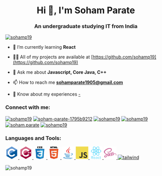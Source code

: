 <h1 align="center">Hi 👋, I'm Soham Parate</h1>
<h3 align="center">An undergraduate studying IT from India</h3>

<p align="left"> <a href="https://twitter.com/sohamp19" target="blank"><img src="https://img.shields.io/twitter/follow/sohamp19?logo=twitter&style=for-the-badge" alt="sohamp19" /></a> </p>

-   🌱 I’m currently learning **React**

-   👨‍💻 All of my projects are available at [https://github.com/sohamp19](https://github.com/sohamp19)

-   💬 Ask me about **Javascript, Core Java, C++**

-   📫 How to reach me **sohamparate1905@gmail.com**

-   📄 Know about my experiences [-](-)

<h3 align="left">Connect with me:</h3>
<p align="left">
<a href="https://twitter.com/sohamp19" target="blank"><img align="center" src="https://raw.githubusercontent.com/rahuldkjain/github-profile-readme-generator/master/src/images/icons/Social/twitter.svg" alt="sohamp19" height="30" width="40" /></a>
<a href="https://linkedin.com/in/soham-parate-1795b9212" target="blank"><img align="center" src="https://raw.githubusercontent.com/rahuldkjain/github-profile-readme-generator/master/src/images/icons/Social/linked-in-alt.svg" alt="soham-parate-1795b9212" height="30" width="40" /></a>
<a href="https://codepen.io/sohamp19" target="blank"><img align="center" src="https://raw.githubusercontent.com/rahuldkjain/github-profile-readme-generator/master/src/images/icons/Social/codepen.svg" alt="sohamp19" height="30" width="40" /></a>
<a href="https://dev.to/sohamp19" target="blank"><img align="center" src="https://raw.githubusercontent.com/rahuldkjain/github-profile-readme-generator/master/src/images/icons/Social/devto.svg" alt="sohamp19" height="30" width="40" /></a>
<a href="https://instagram.com/soham.parate" target="blank"><img align="center" src="https://raw.githubusercontent.com/rahuldkjain/github-profile-readme-generator/master/src/images/icons/Social/instagram.svg" alt="soham.parate" height="30" width="40" /></a>
<a href="https://www.leetcode.com/sohamp19" target="blank"><img align="center" src="https://raw.githubusercontent.com/rahuldkjain/github-profile-readme-generator/master/src/images/icons/Social/leet-code.svg" alt="sohamp19" height="30" width="40" /></a>

<h3 align="left">Languages and Tools:</h3>
<p align="left"> <a href="https://www.cprogramming.com/" target="_blank" rel="noreferrer"> <img src="https://raw.githubusercontent.com/devicons/devicon/master/icons/c/c-original.svg" alt="c" width="40" height="40"/> </a> <a href="https://www.w3schools.com/cpp/" target="_blank" rel="noreferrer"> <img src="https://raw.githubusercontent.com/devicons/devicon/master/icons/cplusplus/cplusplus-original.svg" alt="cplusplus" width="40" height="40"/> </a> <a href="https://www.w3schools.com/css/" target="_blank" rel="noreferrer"> <img src="https://raw.githubusercontent.com/devicons/devicon/master/icons/css3/css3-original-wordmark.svg" alt="css3" width="40" height="40"/> </a> <a href="https://www.w3.org/html/" target="_blank" rel="noreferrer"> <img src="https://raw.githubusercontent.com/devicons/devicon/master/icons/html5/html5-original-wordmark.svg" alt="html5" width="40" height="40"/> </a> <a href="https://www.java.com" target="_blank" rel="noreferrer"> <img src="https://raw.githubusercontent.com/devicons/devicon/master/icons/java/java-original.svg" alt="java" width="40" height="40"/> </a> <a href="https://developer.mozilla.org/en-US/docs/Web/JavaScript" target="_blank" rel="noreferrer"> <img src="https://raw.githubusercontent.com/devicons/devicon/master/icons/javascript/javascript-original.svg" alt="javascript" width="40" height="40"/> </a> <a href="https://reactjs.org/" target="_blank" rel="noreferrer"> <img src="https://raw.githubusercontent.com/devicons/devicon/master/icons/react/react-original-wordmark.svg" alt="react" width="40" height="40"/> </a> <a href="https://sass-lang.com" target="_blank" rel="noreferrer"> <img src="https://raw.githubusercontent.com/devicons/devicon/master/icons/sass/sass-original.svg" alt="sass" width="40" height="40"/> </a> <a href="https://tailwindcss.com/" target="_blank" rel="noreferrer"> <img src="https://www.vectorlogo.zone/logos/tailwindcss/tailwindcss-icon.svg" alt="tailwind" width="40" height="40"/> </a> </p>

<!-- MOST USED LANGUAGES -->
<!-- <p><img align="left" src="https://github-readme-stats.vercel.app/api/top-langs?username=sohamp19&show_icons=true&locale=en&layout=compact" alt="sohamp19" /></p> -->

<!-- <p>&nbsp;<img align="center" src="https://github-readme-stats.vercel.app/api?username=sohamp19&show_icons=true&theme=onedark&locale=en" alt="sohamp19" /></p> -->

<p><img align="center" src="https://github-readme-streak-stats.herokuapp.com/?user=sohamp19&" alt="sohamp19" /></p>
